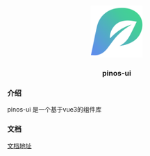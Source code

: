 <p align="center">
  <img width='120' height='120' src="./docs/public/logo.png">
</p>
<h3 align="center">pinos-ui</h3>

### 介绍

pinos-ui 是一个基于vue3的组件库

### 文档

[文档地址](https://pinos-ui.netlify.app/)

